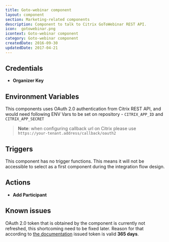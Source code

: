 ```yaml
---
title: Goto-webinar component
layout: component
section: Marketing-related components
description: Component to talk to Citrix GoToWebinar REST API.
icon:  gotowebinar.png
icontext: Goto-webinar component
category: Goto-webinar component
createdDate: 2016-09-30
updatedDate: 2017-04-21
---
```


## Credentials

  * **Organizer Key**

## Environment Variables

This components uses OAuth 2.0 authentication from Citrix REST API, and would
need following ENV Vars to be set on repository - ``CITRIX_APP_ID`` and ``CITRIX_APP_SECRET``

> **Note**: when configuring callback url on Citrix please use ``https://your-tenant.address/callback/oauth2``

## Triggers

This component has no trigger functions. This means it will not be accessible to
select as a first component during the integration flow design.

## Actions

  * **Add Participant**

## Known issues

OAuth 2.0 token that is obtained by the component is currently not refreshed,
this shortcoming need to be fixed later. Reason for that according
to [the documentation](https://developer.citrixonline.com/how-use-refresh-tokens)
 issued token is valid **365 days**.
